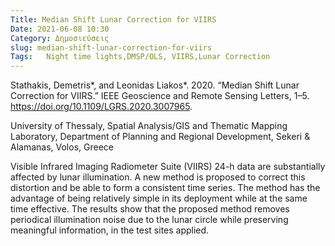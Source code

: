 ```yaml
---
Title: Median Shift Lunar Correction for VIIRS
Date: 2021-06-08 10:30
Category: Δημοσιεύσεις
slug: median-shift-lunar-correction-for-viirs
Tags:   Night time lights,DMSP/OLS, VIIRS,Lunar Correction
---
```


Stathakis, Demetris*, and Leonidas Liakos*. 2020. “Median Shift Lunar Correction for VIIRS.” IEEE Geoscience and Remote Sensing Letters, 1–5. <https://doi.org/10.1109/LGRS.2020.3007965>.

University of Thessaly, Spatial Analysis/GIS and Thematic Mapping Laboratory,
Department of Planning and Regional Development, Sekeri & Alamanas, Volos, Greece

Visible Infrared Imaging Radiometer Suite (VIIRS) 24-h data are substantially affected by lunar illumination. A new method is proposed to correct this distortion and be able to form a consistent time series. The method has the advantage of being relatively simple in its deployment while at the same time effective. The results show that the proposed method removes periodical illumination noise due to the lunar circle while preserving meaningful information, in the test sites applied.